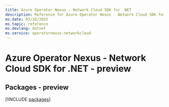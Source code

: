 ```yaml
---
title: Azure Operator Nexus - Network Cloud SDK for .NET
description: Reference for Azure Operator Nexus - Network Cloud SDK for .NET
ms.date: 03/26/2025
ms.topic: reference
ms.devlang: dotnet
ms.service: operatornexus-networkcloud
---
```

# Azure Operator Nexus - Network Cloud SDK for .NET - preview
## Packages - preview
[!INCLUDE [packages](operator-nexus---network-cloud-index.md)]